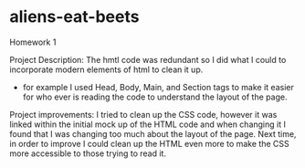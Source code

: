 # aliens-eat-beets
Homework 1 

Project Description: 
The hmtl code was redundant so I did what I could to incorporate modern elements of html to clean it up. 
- for example I used Head, Body, Main, and Section tags to make it easier for who ever is reading the code to understand the layout of the page. 

Project improvements: I tried to clean up the CSS code, however it was linked within the initial mock up of the HTML code and when changing it I found that I was changing too much about the layout of the page. Next time, in order to improve I could clean up the HTML even more to make the CSS more accessible to those trying to read it. 

